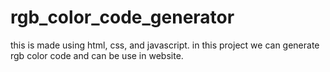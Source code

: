 # rgb_color_code_generator
this is made using html, css, and javascript. in this project we can generate rgb color code and can be use in website.
